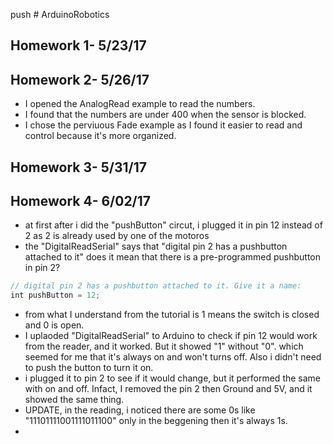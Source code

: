 push # ArduinoRobotics
## Homework 1- 5/23/17

## Homework 2- 5/26/17
* I opened the AnalogRead example to read the numbers.
* I found that the numbers are under 400 when the sensor is blocked.
* I chose the perviuous Fade example as I found it easier to read and control because it's more organized.

## Homework 3- 5/31/17

## Homework 4- 6/02/17
* at first after i did the "pushButton" circut, i plugged it in pin 12 instead of 2 as 2 is already used by one of the motoros
* the "DigitalReadSerial" says that "digital pin 2 has a pushbutton attached to it" does it mean that there is a pre-programmed pushbutton in pin 2?
```Javascript
// digital pin 2 has a pushbutton attached to it. Give it a name:
int pushButton = 12;
```

* from what I understand from the tutorial is 1 means the switch is closed and 0 is open.
* I uplaoded "DigitalReadSerial" to Arduino to check if pin 12 would work from the reader, and it worked. But it showed "1" without "0". which seemed for me that it's always on and won't turns off. Also i didn't need to push the button to turn it on.
* i plugged it to pin 2 to see if it would change, but it performed the same with on and off. Infact, I removed the pin 2 then Ground and 5V, and it showed the same thing.
* UPDATE, in the reading, i noticed there are some 0s like "11101111001111011100" only in the beggening then it's always 1s.
* 
